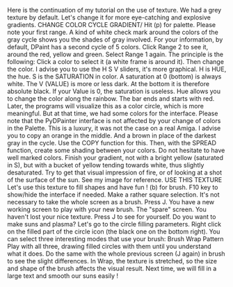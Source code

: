 Here is the continuation of my tutorial on the use of texture.
We had a grey texture by default. Let's change it for more eye-catching and explosive gradients.
CHANGE COLOR CYCLE GRADIENT/
Hit (p) for palette.
Please note your first range. A kind of white check mark around the colors of the gray cycle shows you the shades of gray involved.
For your information, by default, DPaint has a second cycle of 5 colors. Click Range 2 to see it, around the red, yellow and green. Select Range 1 again.
The principle is the following:
Click a color to select it (a white frame is around it). Then change the color. I advise you to use the H S V sliders, it's more graphical. H is HUE, the hue. S is the SATURATION in color. A saturation at 0 (bottom) is always white. The V (VALUE) is more or less dark. At the bottom it is therefore absolute black. If your Value is 0, the saturation is useless. Hue allows you to change the color along the rainbow. The bar ends and starts with red. Later, the programs will visualize this as a color circle, which is more meaningful. But at that time, we had some colors for the interface. Please note that the PyDPainter interface is not affected by your change of colors in the Palette. This is a luxury, it was not the case on a real Amiga.
I advise you to copy an orange in the middle. And a brown in place of the darkest gray in the cycle. Use the COPY function for this. Then, with the SPREAD function, create some shading between your colors. Do not hesitate to have well marked colors. Finish your gradient, not with a bright yellow (saturated in S), but with a bucket of yellow tending towards white, thus slightly desaturated. Try to get that visual impression of fire, or of looking at a shot of the surface of the sun. See my image for reference.
USE THIS TEXTURE
Let's use this texture to fill shapes and have fun !
(b) for brush. F10 key to show/hide the interface if needed.
Make a rather square selection. It's not necessary to take the whole screen as a brush.
Press J. You have a new working screen to play with your new brush. The "spare" screen. You haven't lost your nice texture. Press J to see for yourself.
Do you want to make suns and plasma?
Let's go to the circle filling parameters. Right click on the filled part of the circle icon (the black one on the bottom right).
You can select three interesting modes that use your brush:
Brush
Wrap
Pattern
Play with all three, drawing filled circles with them until you understand what it does. Do the same with the whole previous screen (J again) in brush to see the slight differences. In Wrap, the texture is stretched, so the size and shape of the brush affects the visual result.
Next time, we will fill in a large text and smooth our suns easily !
